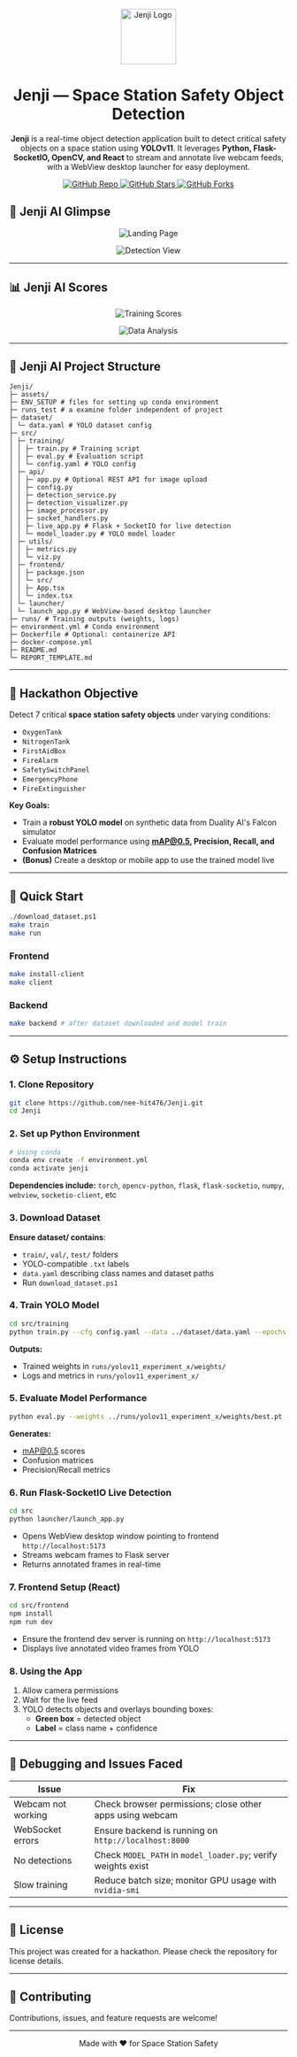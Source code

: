 
<p align="center">
  <img src="assets/jenji.png" alt="Jenji Logo" width="100" height="100"/>
</p>

<h1 align="center">Jenji — Space Station Safety Object Detection</h1>

<p align="center">
  <strong>Jenji</strong> is a real-time object detection application built to detect critical safety objects on a space station using <strong>YOLOv11</strong>. It leverages <strong>Python, Flask-SocketIO, OpenCV, and React</strong> to stream and annotate live webcam feeds, with a WebView desktop launcher for easy deployment.
</p>

<p align="center">
  <a href="https://github.com/nee-hit476/Jenji/tree/master">
    <img src="https://img.shields.io/badge/GitHub-Jenji-blue" alt="GitHub Repo"/>
  </a>
  <a href="https://github.com/nee-hit476/Jenji/stargazers">
    <img src="https://img.shields.io/github/stars/nee-hit476/Jenji?style=social" alt="GitHub Stars"/>
  </a>
  <a href="https://github.com/nee-hit476/Jenji/network/members">
    <img src="https://img.shields.io/github/forks/nee-hit476/Jenji?style=social" alt="GitHub Forks"/>
  </a>
</p>


## 🤖 Jenji AI Glimpse

<p align="center">
  <img src="assets/landing.png" alt="Landing Page"/>
</p>

<p align="center">
  <img src="assets/detection.png" alt="Detection View"/>
</p>

---

## 📊 Jenji AI Scores

<p align="center">
  <img src="assets/trained_scores.png" alt="Training Scores"/>
</p>

<p align="center">
  <img src="assets/dat.png" alt="Data Analysis"/>
</p>

---

## 📁 Jenji AI Project Structure

```
Jenji/
├─ assets/
├─ ENV_SETUP # files for setting up conda environment
├─ runs_test # a examine folder independent of project
├─ dataset/
│ └─ data.yaml # YOLO dataset config
├─ src/
│ ├─ training/
│ │ ├─ train.py # Training script
│ │ ├─ eval.py # Evaluation script
│ │ └─ config.yaml # YOLO config
│ ├─ api/
│ │ ├─ app.py # Optional REST API for image upload
│ │ ├─ config.py
│ │ ├─ detection_service.py
│ │ ├─ detection_visualizer.py
│ │ ├─ image_processor.py
│ │ ├─ socket_handlers.py
│ │ ├─ live_app.py # Flask + SocketIO for live detection
│ │ └─ model_loader.py # YOLO model loader
│ ├─ utils/
│ │ ├─ metrics.py
│ │ └─ viz.py
│ ├─ frontend/
│ │ ├─ package.json
│ │ └─ src/
│ │ ├─ App.tsx
│ │ └─ index.tsx
│ └─ launcher/
│ └─ launch_app.py # WebView-based desktop launcher
├─ runs/ # Training outputs (weights, logs)
├─ environment.yml # Conda environment
├─ Dockerfile # Optional: containerize API
├─ docker-compose.yml 
├─ README.md
└─ REPORT_TEMPLATE.md
```

---

## 🎯 Hackathon Objective

Detect 7 critical **space station safety objects** under varying conditions:
- `OxygenTank`
- `NitrogenTank`
- `FirstAidBox`
- `FireAlarm`
- `SafetySwitchPanel`
- `EmergencyPhone`
- `FireExtinguisher`

**Key Goals:**
- Train a **robust YOLO model** on synthetic data from Duality AI's Falcon simulator
- Evaluate model performance using **mAP@0.5, Precision, Recall, and Confusion Matrices**
- **(Bonus)** Create a desktop or mobile app to use the trained model live

---

## 🚀 Quick Start

```bash
./download_dataset.ps1
make train
make run 
```

### Frontend 
```bash
make install-client
make client
```

### Backend
```bash
make backend # after dataset downloaded and model train
```

---

## ⚙️ Setup Instructions

### 1. Clone Repository

```bash
git clone https://github.com/nee-hit476/Jenji.git
cd Jenji
```

### 2. Set up Python Environment

```bash
# Using conda
conda env create -f environment.yml
conda activate jenji
```

**Dependencies include:**
`torch`, `opencv-python`, `flask`, `flask-socketio`, `numpy`, `webview`, `socketio-client`, etc

### 3. Download Dataset

**Ensure dataset/ contains**: 
- `train/`, `val/`, `test/` folders
- YOLO-compatible `.txt` labels
- `data.yaml` describing class names and dataset paths
- Run `download_dataset.ps1`

### 4. Train YOLO Model

```bash
cd src/training
python train.py --cfg config.yaml --data ../dataset/data.yaml --epochs 50 --batch-size 16
```

**Outputs:**
- Trained weights in `runs/yolov11_experiment_x/weights/`
- Logs and metrics in `runs/yolov11_experiment_x/`

### 5. Evaluate Model Performance

```bash
python eval.py --weights ../runs/yolov11_experiment_x/weights/best.pt --data ../dataset/data.yaml
```

**Generates:**
- mAP@0.5 scores
- Confusion matrices
- Precision/Recall metrics

### 6. Run Flask-SocketIO Live Detection

```bash
cd src
python launcher/launch_app.py
```

- Opens WebView desktop window pointing to frontend `http://localhost:5173`
- Streams webcam frames to Flask server
- Returns annotated frames in real-time

### 7. Frontend Setup (React)

```bash
cd src/frontend
npm install
npm run dev
```

- Ensure the frontend dev server is running on `http://localhost:5173`
- Displays live annotated video frames from YOLO

### 8. Using the App

1. Allow camera permissions
2. Wait for the live feed
3. YOLO detects objects and overlays bounding boxes:
    - **Green box** = detected object
    - **Label** = class name + confidence

---

## 🐛 Debugging and Issues Faced

| Issue              | Fix                                                           |
| ------------------ | ------------------------------------------------------------- |
| Webcam not working | Check browser permissions; close other apps using webcam      |
| WebSocket errors   | Ensure backend is running on `http://localhost:8000`          |
| No detections      | Check `MODEL_PATH` in `model_loader.py`; verify weights exist |
| Slow training      | Reduce batch size; monitor GPU usage with `nvidia-smi`        |

---

## 📝 License

This project was created for a hackathon. Please check the repository for license details.

---

## 🤝 Contributing

Contributions, issues, and feature requests are welcome!

---

<p align="center">Made with ❤️ for Space Station Safety</p>